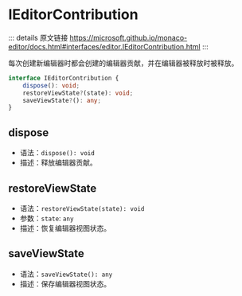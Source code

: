 # IEditorContribution

<backTop />
        
::: details 原文链接
https://microsoft.github.io/monaco-editor/docs.html#interfaces/editor.IEditorContribution.html
:::

每次创建新编辑器时都会创建的编辑器贡献，并在编辑器被释放时被释放。

```ts
interface IEditorContribution {
    dispose(): void;
    restoreViewState?(state): void;
    saveViewState?(): any;
}
```

## dispose
- 语法：`dispose(): void`
- 描述：释放编辑器贡献。
## restoreViewState
- 语法：`restoreViewState(state): void`
- 参数：`state`: `any`
- 描述：恢复编辑器视图状态。
## saveViewState
- 语法：`saveViewState(): any`
- 描述：保存编辑器视图状态。